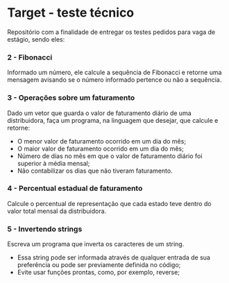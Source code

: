 # Target - teste técnico 

Repositório com  a finalidade de entregar os testes pedidos para vaga de estágio, sendo eles: 

### 2 - Fibonacci
Informado um número, ele calcule a sequência de Fibonacci e retorne uma mensagem avisando se o número informado pertence ou não a sequência.

### 3 - Operações sobre um faturamento
 Dado um vetor que guarda o valor de faturamento diário de uma distribuidora, faça um programa, na linguagem que desejar, que calcule e retorne:
* O menor valor de faturamento ocorrido em um dia do mês;
* O maior valor de faturamento ocorrido em um dia do mês;
* Número de dias no mês em que o valor de faturamento diário foi superior à média mensal;
* Não contabilizar os dias que não tiveram faturamento.

### 4 - Percentual estadual de faturamento 
Calcule o percentual de representação que cada estado teve dentro do valor total mensal da distribuidora.

### 5 - Invertendo strings
 Escreva um programa que inverta os caracteres de um string.
* Essa string pode ser informada através de qualquer entrada de sua preferência ou pode ser previamente definida no código;
* Evite usar funções prontas, como, por exemplo, reverse;
